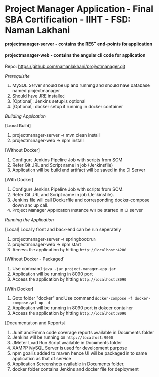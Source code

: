 # Project Manager Application - Final SBA Certification - IIHT - FSD: Naman Lakhani


<h4>projectmanager-server - contains the REST end-points for application </h4>
<h4>projectmanager-web - contains the angular cli code for application</h4>

Repo: https://github.com/namanlakhani/projectmanager.git

_Prerequisite_
1. MySQL Server should be up and running and should have database named projectmanager
2. Should have JRE installed
3. [Optional]: Jenkins setup is optional
4. [Optional]: docker setup if running in docker container

_Building Application_

[Local Build]
1. projectmanager-server -> mvn clean install
2. projectmanager-web -> npm install

[Without Docker]
1. Configure Jenkins Pipeline Job with scripts from SCM
2. Refer Git URL and Script name in job (Jenkinsfile)
3. Application will be build and artifact will be saved in the CI Server

[With Docker]
1. Configure Jenkins Pipeline Job with scripts from SCM.
2. Refer Git URL and Script name in job (Jenkinsfile).
3. Jenkins file will call Dockerfile and corresponding docker-compose down and up call.
4. Project Manager Application instance will be started in CI server

_Running the Application_

[Local]
Locally front and back-end can be run seperately
1. projectmanager-server -> springboot:run
2. projectmanager-web -> npm start
3. Access the application by hitting `http://localhost:4200` 

[Without Docker - Packaged]
1. Use command `java -jar project-manager-app.jar`
2. Application will be running in 8090 port
3. Access the application by hitting `http://localhost:8090` 

[With Docker]
1. Goto folder "docker" and Use command `docker-compose -f docker-compose.yml up -d`
2. Application will be running in 8090 port in dokcer container
3. Access the application by hitting `http://localhost:8090` 

[Documentation and Reports]
1. Junit and Emma code coverage reports available in Documents folder
2. Jenkins will be running on `http://localhost:9000`
3. JMeter Load Run Script available in Documents folder
4. XAMPP MySQL Server is used for development purpose
6. npm goal is added to maven hence UI will be packaged in to same application as that of service
7. Application Screenshots available in Documents folder.
8. docker folder contains Jenkins and docker file for deployment
